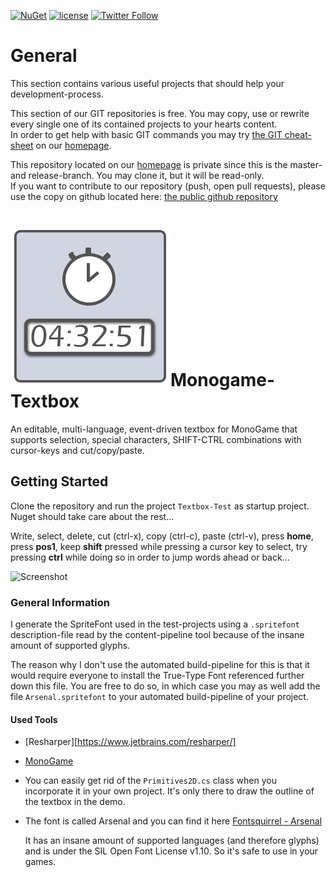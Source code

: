 [![NuGet](https://img.shields.io/nuget/v/MonoGame-Textbox.svg?maxAge=2592000)](https://www.nuget.org/packages/MonoGame-Textbox/)
 [![license](https://img.shields.io/github/license/unterrainerinformatik/MonoGame-Textbox.svg?maxAge=2592000)](http://unlicense.org)  [![Twitter Follow](https://img.shields.io/twitter/follow/throbax.svg?style=social&label=Follow&maxAge=2592000)](https://twitter.com/throbax)  

# General

This section contains various useful projects that should help your development-process.  

This section of our GIT repositories is free. You may copy, use or rewrite every single one of its contained projects to your hearts content.  
In order to get help with basic GIT commands you may try [the GIT cheat-sheet][coding] on our [homepage][homepage].  

This repository located on our  [homepage][homepage] is private since this is the master- and release-branch. You may clone it, but it will be read-only.  
If you want to contribute to our repository (push, open pull requests), please use the copy on github located here: [the public github repository][github]  

# ![Icon](https://github.com/UnterrainerInformatik/splitstopwatch/raw/master/icon.png)Monogame-Textbox

An editable, multi-language, event-driven textbox for MonoGame that supports selection, special characters, SHIFT-CTRL combinations with cursor-keys and cut/copy/paste.

## Getting Started
Clone the repository and run the project `Textbox-Test` as startup project.
Nuget should take care about the rest...

Write, select, delete, cut (ctrl-x), copy (ctrl-c), paste (ctrl-v), press **home**, press **pos1**, keep **shift** pressed while pressing a cursor key to select, try pressing **ctrl** while doing so in order to jump words ahead or back...

![Screenshot](https://github.com/UnterrainerInformatik/MonoGame-Textbox/blob/master/Textbox-Test.png)

### General Information

I generate the SpriteFont used in the test-projects using a `.spritefont` description-file read by the content-pipeline tool because of the insane amount of supported glyphs.

The reason why I don't use the automated build-pipeline for this is that it would require everyone to install the True-Type Font referenced further down this file. You are free to do so, in which case you may as well add the file `Arsenal.spritefont` to your automated build-pipeline of your project.

#### Used Tools

* [Resharper][https://www.jetbrains.com/resharper/]

* [MonoGame](http://www.monogame.net/)

* You can easily get rid of the `Primitives2D.cs` class when you incorporate it in your own project. It's only there to draw the outline of the textbox in the demo.

* The font is called Arsenal and you can find it here [Fontsquirrel - Arsenal](https://www.fontsquirrel.com/fonts/arsenal?q%5Bterm%5D=arsenal&q%5Bsearch_check%5D=Y)

  It has an insane amount of supported languages (and therefore glyphs) and is under the SIL Open Font License v1.10. So it's safe to use in your games.



[homepage]: http://www.unterrainer.info
[coding]: http://www.unterrainer.info/Home/Coding
[github]: https://github.com/UnterrainerInformatik/MonoGame-Textbox